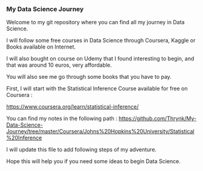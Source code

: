 
### My Data Science Journey

Welcome to my git repository where you can find all my journey in Data Science.

I will follow some free courses in Data Science through Coursera, Kaggle or Books available on Internet.

I will also bought on course on Udemy that I found interesting to begin, and that was around 10 euros, very affordable.

You will also see me go through some books that you have to pay.

First, I will start with the Statistical Inference Course available for free on Coursera :

https://www.coursera.org/learn/statistical-inference/

You can find my notes in the following path : https://github.com/Thrynk/My-Data-Science-Journey/tree/master/Coursera/Johns%20Hopkins%20University/Statistical%20Inference

I will update this file to add following steps of my adventure.

Hope this will help you if you need some ideas to begin Data Science.
